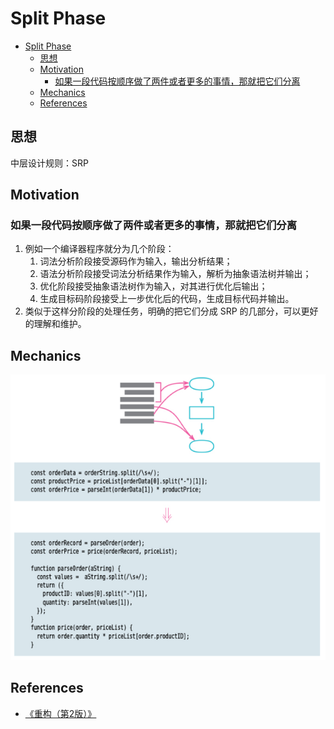# Split Phase


<!-- TOC -->

- [Split Phase](#split-phase)
    - [思想](#思想)
    - [Motivation](#motivation)
        - [如果一段代码按顺序做了两件或者更多的事情，那就把它们分离](#如果一段代码按顺序做了两件或者更多的事情那就把它们分离)
    - [Mechanics](#mechanics)
    - [References](#references)

<!-- /TOC -->


## 思想
中层设计规则：SRP


## Motivation
### 如果一段代码按顺序做了两件或者更多的事情，那就把它们分离
1. 例如一个编译器程序就分为几个阶段：
    1. 词法分析阶段接受源码作为输入，输出分析结果；
    2. 语法分析阶段接受词法分析结果作为输入，解析为抽象语法树并输出；
    3. 优化阶段接受抽象语法树作为输入，对其进行优化后输出；
    4. 生成目标码阶段接受上一步优化后的代码，生成目标代码并输出。
2. 类似于这样分阶段的处理任务，明确的把它们分成 SRP 的几部分，可以更好的理解和维护。


## Mechanics
<img src="./images/02.png" width="600" />


## References
* [《重构（第2版）》](https://book.douban.com/subject/33400354/)
